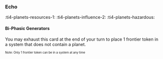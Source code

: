 ### Echo

:ti4-planets-resources-1: :ti4-planets-influence-2: :ti4-planets-hazardous:

#### Bi-Phasic Generators

You may exhaust this card at the end of your turn to place 1 frontier token in a system that does not contain a planet.

<sup><sub>Note: Only 1 frontier token can be in a system at any time</sub></sup>